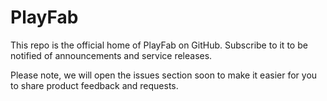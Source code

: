 # PlayFab
This repo is the official home of PlayFab on GitHub. Subscribe to it to be notified of announcements and service releases. 

Please note, we will open the issues section soon to make it easier for you to share product feedback and requests.
